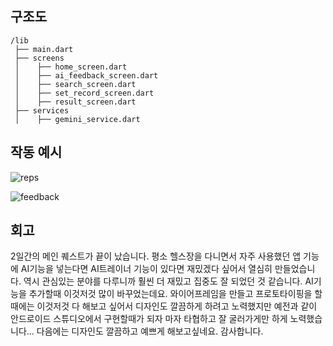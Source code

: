 ## 구조도

```
/lib
 ├── main.dart
 ├── screens
 │    ├── home_screen.dart
 │    ├── ai_feedback_screen.dart
 │    ├── search_screen.dart
 │    ├── set_record_screen.dart
 │    ├── result_screen.dart
 ├── services
 │    ├── gemini_service.dart
```

## 작동 예시

![reps](reps.gif)

![feedback](AIfeedback.gif)

## 회고

2일간의 메인 퀘스트가 끝이 났습니다. 평소 헬스장을 다니면서 자주 사용했던 앱 기능에 AI기능을 넣는다면 AI트레이너 기능이 있다면 재밌겠다 싶어서 열심히 만들었습니다.
역시 관심있는 분야를 다루니까 훨씬 더 재밌고 집중도 잘 되었던 것 같습니다. AI기능을 추가할때 이것저것 많이 바꾸었는데요. 와이어프레임을 만들고 프로토타이핑을 할 때에는
이것저것 다 해보고 싶어서 디자인도 깔끔하게 하려고 노력했지만 예전과 같이 안드로이드 스튜디오에서 구현할때가 되자 마자 타협하고 잘 굴러가게만 하게 노력했습니다...
다음에는 디자인도 깔끔하고 예쁘게 해보고싶네요. 감사합니다.
